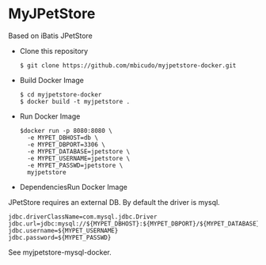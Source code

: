 MyJPetStore
=================

Based on iBatis JPetStore

- Clone this repository

  ```
  $ git clone https://github.com/mbicudo/myjpetstore-docker.git
  ```

- Build Docker Image

  ```
  $ cd myjpetstore-docker
  $ docker build -t myjpetstore .
  ```

- Run Docker Image

  ```
  $docker run -p 8080:8080 \
	-e MYPET_DBHOST=db \
	-e MYPET_DBPORT=3306 \
	-e MYPET_DATABASE=jpetstore \
	-e MYPET_USERNAME=jpetstore \
	-e MYPET_PASSWD=jpetstore \
	myjpetstore
  ```

- DependenciesRun Docker Image

JPetStore requires an external DB. By default the driver is mysql.

  ```
jdbc.driverClassName=com.mysql.jdbc.Driver
jdbc.url=jdbc:mysql://${MYPET_DBHOST}:${MYPET_DBPORT}/${MYPET_DATABASE}
jdbc.username=${MYPET_USERNAME}
jdbc.password=${MYPET_PASSWD}
  ```

See myjpetstore-mysql-docker.

